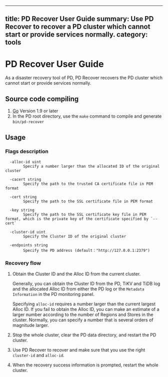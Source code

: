 ---
 title: PD Recover User Guide
 summary: Use PD Recover to recover a PD cluster which cannot start or provide services normally.
 category: tools
 ---

 # PD Recover User Guide

 As a disaster recovery tool of PD, PD Recover recovers the PD cluster which cannot start or provide services normally.

 ## Source code compiling

1. [Go](https://golang.org/) Version 1.9 or later
2. In the PD root directory, use the `make` command to compile and generate `bin/pd-recover`

 ## Usage

 ### Flags description

 ```
   -alloc-id uint
         Specify a number larger than the allocated ID of the original cluster

   -cacert string
         Specify the path to the trusted CA certificate file in PEM format

   -cert string
         Specify the path to the SSL certificate file in PEM format

   -key string
         Specify the path to the SSL certificate key file in PEM format, which is the private key of the certificate specified by `--cert`

   -cluster-id uint
         Specify the Cluster ID of the original cluster

   -endpoints string
         Specify the PD address (default："http://127.0.0.1:2379")
 ```

 ### Recovery flow

 1. Obtain the Cluster ID and the Alloc ID from the current cluster. 
 
     Generally, you can obtain the Cluster ID from the PD, TiKV and TiDB log and the allocated Alloc ID from either the PD log or the `Metadata Information` in the PD monitoring panel. 
     
     Specifying `alloc-id` requires a number larger than the current largest Alloc ID. If you fail to obtain the Alloc ID, you can make an estimate of a larger number according to the number of Regions and Stores in the cluster. Normally, you can specify a number that is several orders of magnitude larger.

 2. Stop the whole cluster, clear the PD data directory, and restart the PD cluster.
 3. Use PD Recover to recover and make sure that you use the right `cluster-id` and `alloc-id`.
 4. When the recovery success information is prompted, restart the whole cluster.
